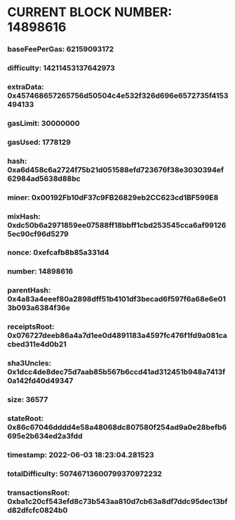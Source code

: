 # CURRENT BLOCK NUMBER: 14898616

### baseFeePerGas: 62159093172
### difficulty: 14211453137642973
### extraData: 0x457468657265756d50504c4e532f326d696e6572735f4153494133
### gasLimit: 30000000
### gasUsed: 1778129
### hash: 0xa6d458c6a2724f75b21d051588efd723676f38e3030394ef62984ad5638d88bc
### miner: 0x00192Fb10dF37c9FB26829eb2CC623cd1BF599E8
### mixHash: 0xdc50b6a2971859ee07588ff18bbff1cbd253545cca6af991265ec90cf96d5279
### nonce: 0xefcafb8b85a331d4
### number: 14898616
### parentHash: 0x4a83a4eeef80a2898dff51b4101df3becad6f597f6a68e6e013b093a6384f36e
### receiptsRoot: 0x076727deeb86a4a7d1ee0d4891183a4597fc476f1fd9a081cacbed311e4d0b21
### sha3Uncles: 0x1dcc4de8dec75d7aab85b567b6ccd41ad312451b948a7413f0a142fd40d49347
### size: 36577
### stateRoot: 0x86c67046dddd4e58a48068dc807580f254ad9a0e28befb6695e2b634ed2a3fdd
### timestamp: 2022-06-03 18:23:04.281523
### totalDifficulty: 50746713600799370972232
### transactionsRoot: 0xba1c20cf543efd8c73b543aa810d7cb63a8df7ddc95dec13bfd82dfcfc0824b0
